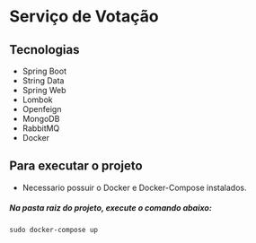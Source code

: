 # Serviço de Votação

## Tecnologias

* Spring Boot
* String Data
* Spring Web
* Lombok
* Openfeign
* MongoDB
* RabbitMQ
* Docker

## Para executar o projeto

* Necessario possuir o Docker e Docker-Compose instalados.
##### Na pasta raiz do projeto, execute o comando abaixo:
```
sudo docker-compose up
```
